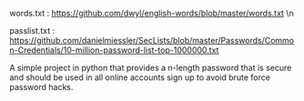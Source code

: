 words.txt : https://github.com/dwyl/english-words/blob/master/words.txt \n

passlist.txt : https://github.com/danielmiessler/SecLists/blob/master/Passwords/Common-Credentials/10-million-password-list-top-1000000.txt

A simple project in python that provides a n-length password that is secure and should be used in all online accounts sign up to avoid brute force password hacks.
